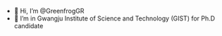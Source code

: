 - 👋 Hi, I’m @GreenfrogGR
- 👀 I’m in Gwangju Institute of Science and Technology (GIST) for Ph.D candidate 

<!---
GreenfrogGR/GreenfrogGR is a ✨ special ✨ repository because its `README.md` (this file) appears on your GitHub profile.
You can click the Preview link to take a look at your changes.
--->
